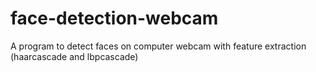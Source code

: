 # face-detection-webcam
A program to detect faces on computer webcam with feature extraction (haarcascade and lbpcascade)
